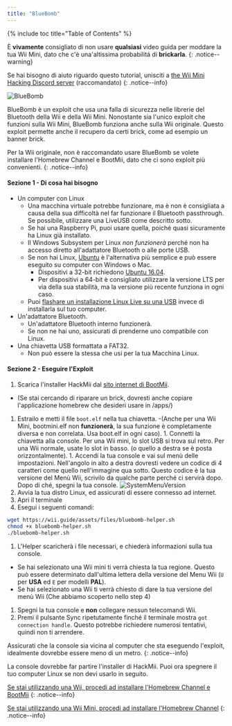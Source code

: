 ```yaml
---
title: "BlueBomb"
---
```


{% include toc title="Table of Contents" %}

È **vivamente** consigliato di non usare **qualsiasi** video guida per moddare la tua Wii Mini, dato che c'è una'altissima probabilitá di **brickarla**.
{: .notice--warning}

Se hai bisogno di aiuto riguardo questo tutorial, unisciti a [the Wii Mini Hacking Discord server](https://discord.gg/6ryxnkS) (raccomandato)
{: .notice--info}

![BlueBomb](/images/bluebomb.png)

BlueBomb è un exploit che usa una falla di sicurezza nelle librerie del Bluetooth della Wii e della Wii Mini. Nonostante sia l'unico exploit che funzioni sulla Wii Mini, BlueBomb funziona anche sulla Wii originale. Questo exploit permette anche il recupero da certi brick, come ad esempio un banner brick.

Per la Wii originale, non è raccomandato usare BlueBomb se volete installare l'Homebrew Channel e BootMii, dato che ci sono exploit più convenienti.
{: .notice--info}

#### Sezione 1 - Di cosa hai bisogno
- Un computer con Linux
  - Una macchina virtuale potrebbe funzionare, ma è non è consigliata a causa della sua difficoltà nel far funzionare il Bluetooth passthrough. Se possibile, utilizzare una LiveUSB come descritto sotto.
  - Se hai una Raspberry Pi, puoi usare quella, poiché quasi sicuramente ha Linux già installato.
  - Il Windows Subsystem per Linux *non funzionerà* perché non ha accesso diretto all'adattatore Bluetooth o alle porte USB.
  - Se non hai Linux, [ Ubuntu](https://ubuntu.com/download/desktop) è l'alternativa più semplice e può essere eseguito su computer con Windows o Mac.
    - Dispositivi a 32-bit richiedono [Ubuntu 16.04](http://releases.ubuntu.com/16.04/).
    - Per dispositivi a 64-bit è consigliato utilizzare la versione LTS per via della sua stabilità, ma la versione più recente funziona in ogni caso.
  - Puoi [flashare un installazione Linux Live su una USB](https://ubuntu.com/tutorials/tutorial-create-a-usb-stick-on-windows#1-overview) invece di installarla sul tuo computer.
- Un'adattatore Bluetooth.
  - Un'adattatore Bluetooth interno funzionerà.
  - Se non ne hai uno, assicurati di prenderne uno compatibile con Linux.
- Una chiavetta USB formattata a FAT32.
  - Non può essere la stessa che usi per la tua Macchina Linux.

#### Sezione 2 - Eseguire l'Exploit
1. Scarica l'installer HackMii dal [sito internet di BootMii](https://bootmii.org/download/).
- (Se stai cercando di riparare un brick, dovresti anche copiare l'applicazione homebrew che desideri usare in /apps/)
1. Estrailo e metti il file `boot.elf` nella tua chiavetta.
-(Anche per una Wii Mini, bootmini.elf non **funzionerà**, la sua funzione è completamente diversa e non correlata. Usa boot.elf in ogni caso). 1. Connetti la chiavetta alla console. Per una Wii mini, lo slot USB si trova sul retro. Per una Wii normale, usate lo slot in basso. (o quello a destra se è posta orizzontalmente). 1. Accendi la tua console e vai sul menù delle impostazioni. Nell'angolo in alto a destra dovresti vedere un codice di 4 caratteri come quello nell'immagine qua sotto. Questo codice è la tua versione del Menù Wii, scrivilo da qualche parte perché ci servirà dopo. Dopo di ché, spegni la tua console. ![SystemMenuVersion](/images/Wii/SystemMenuVersion.png)
1. Avvia la tua distro Linux, ed assicurati di essere connesso ad internet.
1. Apri il terminale
1. Esegui i seguenti comandi:
```bash
wget https://wii.guide/assets/files/bluebomb-helper.sh
chmod +x bluebomb-helper.sh
./bluebomb-helper.sh
```
1. L'Helper scaricherà i file necessari, e chiederà informazioni sulla tua console.
  - Se hai selezionato una Wii mini ti verrà chiesta la tua regione. Questo può essere determinato dall'ultima lettera della versione del Menu Wii (`U` per **USA** ed `E` per modelli **PAL**).
  - Se hai selezionato una Wii ti verrà chiesto di dare la tua versione del menù Wii (Che abbiamo scoperto nello step 4)
1. Spegni la tua console e **non** collegare nessun telecomandi Wii.
1. Premi il pulsante Sync ripetutamente finché il terminale mostra `got connection handle`. Questo potrebbe richiedere numerosi tentativi, quindi non ti arrendere.

Assicurati che la console sia vicina al computer che sta eseguendo l'exploit, idealmente dovrebbe essere meno di un metro.
{: .notice--info}

La console dovrebbe far partire l'installer di HackMii. Puoi ora spegnere il tuo computer Linux se non devi usarlo in seguito.

[Se stai utilizzando una Wii, procedi ad installare l'Homebrew Channel e BootMii](hbc)
{: .notice--info}

[Se stai utilizzando una Wii Mini, procedi ad installare l'Homebrew Channel](hbc-mini)
{: .notice--info}
